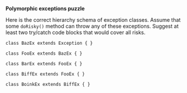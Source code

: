 **Polymorphic exceptions puzzle**

Here is the correct hierarchy schema of exception classes.
Assume that some `doRisky()` method can throw any of these exceptions.
Suggest at least two try/catch code blocks that would cover all risks.

    class BazEx extends Exception { }
    
    class FooEx extends BazEx { }
    
    class BarEx extends FooEx { }
    
    class BiffEx extends FooEx { }
    
    class BoinkEx extends BiffEx { }